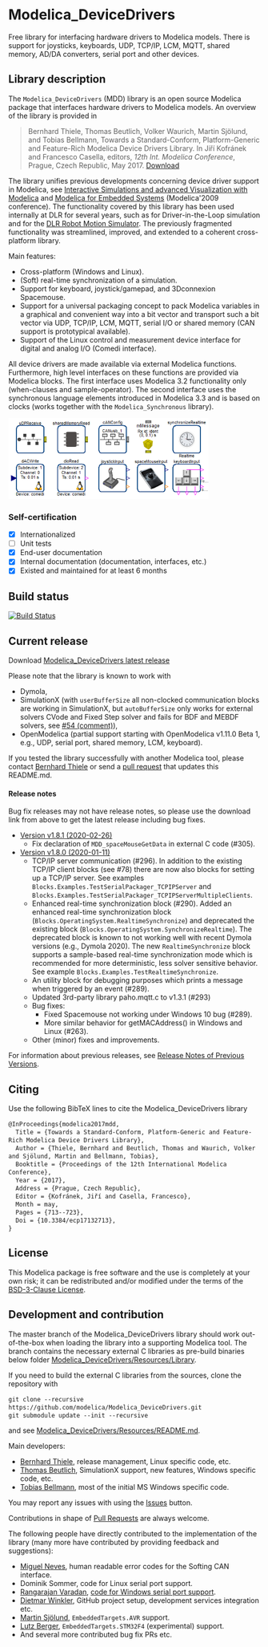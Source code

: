 # Modelica_DeviceDrivers
Free library for interfacing hardware drivers to Modelica models.
There is support for joysticks, keyboards, UDP, TCP/IP, LCM, MQTT, shared memory, AD/DA converters, serial port and other devices.

## Library description
The `Modelica_DeviceDrivers` (MDD) library is an open source Modelica package that interfaces hardware drivers to Modelica models. An overview of the library is provided in

> Bernhard Thiele, Thomas Beutlich, Volker Waurich, Martin Sjölund, and Tobias Bellmann, Towards a Standard-Conform, Platform-Generic and Feature-Rich Modelica Device Drivers Library. In Jiří Kofránek and Francesco Casella, editors, _12th Int. Modelica Conference_, Prague, Czech Republic, May 2017. [Download](https://www.modelica.org/events/modelica2017/proceedings/html/submissions/ecp17132713_ThieleBeutlichWaurichSjolundBellmann.pdf)

The library unifies previous developments concerning device driver support in Modelica, see [Interactive Simulations and advanced Visualization with Modelica](https://modelica.org/events/modelica2009/Proceedings/memorystick/pages/papers/0056/0056.pdf) and [Modelica for Embedded Systems](https://modelica.org/events/modelica2009/Proceedings/memorystick/pages/papers/0096/0096.pdf) (Modelica'2009 conference). The functionality covered by this library has been used internally at DLR for several years, such as for Driver-in-the-Loop simulation and for the [DLR Robot Motion Simulator](http://www.dlr.de/media/en/desktopdefault.aspx/tabid-4995/8426_read-17606/).
The previously fragmented functionality was streamlined, improved, and extended to a coherent cross-platform library.

Main features:
  * Cross-platform (Windows and Linux).
  * (Soft) real-time synchronization of a simulation.
  * Support for keyboard, joystick/gamepad, and 3Dconnexion Spacemouse.
  * Support for a universal packaging concept to pack Modelica variables in a graphical and convenient way into a bit vector and transport such a bit vector via UDP, TCP/IP, LCM, MQTT, serial I/O or shared memory (CAN support is prototypical available).
  * Support of the Linux control and measurement device interface for digital and analog I/O (Comedi interface).

All device drivers are made available via external Modelica functions. Furthermore, high level interfaces on these functions are provided via Modelica blocks. The first interface uses Modelica 3.2 functionality only (when-clauses and sample-operator).
The second interface uses the synchronous language elements introduced in Modelica 3.3 and is based on clocks (works together with the `Modelica_Synchronous` library).

![BlockOverview](screenshot.png)

### Self-certification
 - [X] Internationalized
 - [ ] Unit tests
 - [X] End-user documentation
 - [X] Internal documentation (documentation, interfaces, etc.)
 - [X] Existed and maintained for at least 6 months

## Build status
[![Build Status](https://travis-ci.org/modelica-3rdparty/Modelica_DeviceDrivers.svg)](https://travis-ci.org/modelica-3rdparty/Modelica_DeviceDrivers)

## Current release

Download [Modelica_DeviceDrivers latest release](../../releases/latest)

Please note that the library is known to work with
* Dymola,
* SimulationX (with `userBufferSize` all non-clocked communication blocks are working in SimulationX, but `autoBufferSize` only works for external solvers CVode and Fixed Step solver and fails for BDF and MEBDF solvers, see [#54 (comment)](https://github.com/modelica/Modelica_DeviceDrivers/issues/54#issuecomment-76032325)),
* OpenModelica (partial support starting with OpenModelica v1.11.0 Beta 1, e.g., UDP, serial port, shared memory, LCM, keyboard).

If you tested the library successfully with another Modelica tool, please contact [Bernhard Thiele](https://github.com/bernhard-thiele) or send a [pull request](https://github.com/modelica/Modelica_DeviceDrivers/pulls) that updates this README.md.

#### Release notes

Bug fix releases may not have release notes, so please use the download link from above to get the latest release including bug fixes.

* [Version v1.8.1 (2020-02-26)](../../releases/tag/v1.8.1)
  * Fix declaration of `MDD_spaceMouseGetData` in external C code (#305).
* [Version v1.8.0 (2020-01-11)](../../releases/tag/v1.8.0)
  * TCP/IP server communication (#296). In addition to the existing TCP/IP client blocks (see #78) there are now also blocks for setting up a TCP/IP server. See examples `Blocks.Examples.TestSerialPackager_TCPIPServer` and `Blocks.Examples.TestSerialPackager_TCPIPServerMultipleClients`.
  * Enhanced real-time synchronization block (#290). Added an enhanced real-time synchronization block (`Blocks.OperatingSystem.RealtimeSynchronize`) and deprecated the existing block (`Blocks.OperatingSystem.SynchronizeRealtime`). The deprecated block is known to not working well with recent Dymola versions (e.g., Dymola 2020). The new `RealtimeSynchronize` block supports a sample-based real-time synchronization mode which is recommended for more deterministic, less solver sensitive behavior. See example `Blocks.Examples.TestRealtimeSynchronize`.
  * An utility block for debugging purposes which prints a message when triggered by an event (#289).
  * Updated 3rd-party library paho.mqtt.c to v1.3.1 (#293)
  * Bug fixes:
    * Fixed Spacemouse not working under Windows 10 bug (#289).
    * More similar behavior for getMACAddress() in Windows and Linux (#263).
  * Other (minor) fixes and improvements.

For information about previous releases, see [Release Notes of Previous Versions](ReleaseNotesPreviousVersions.md).

## Citing

Use the following BibTeX lines to cite the Modelica_DeviceDrivers library

```
@InProceedings{modelica2017mdd,
  Title = {Towards a Standard-Conform, Platform-Generic and Feature-Rich Modelica Device Drivers Library},
  Author = {Thiele, Bernhard and Beutlich, Thomas and Waurich, Volker and Sjölund, Martin and Bellmann, Tobias},
  Booktitle = {Proceedings of the 12th International Modelica Conference},
  Year = {2017},
  Address = {Prague, Czech Republic},
  Editor = {Kofránek, Jiří and Casella, Francesco},
  Month = may,
  Pages = {713--723},
  Doi = {10.3384/ecp17132713},
}
```

## License

This Modelica package is free software and the use is completely at your own risk;
it can be redistributed and/or modified under the terms of the [BSD-3-Clause License](LICENSE).

## Development and contribution

The master branch of the Modelica_DeviceDrivers library should work out-of-the-box when loading the library into a supporting Modelica tool. The branch contains the necessary external C libraries as pre-build binaries below folder [Modelica_DeviceDrivers/Resources/Library](Modelica_DeviceDrivers/Resources/Library).

If you need to build the external C libraries from the sources, clone the repository with

```git
git clone --recursive https://github.com/modelica/Modelica_DeviceDrivers.git
git submodule update --init --recursive
```

and see [Modelica_DeviceDrivers/Resources/README.md](Modelica_DeviceDrivers/Resources/README.md).

Main developers:
* [Bernhard Thiele](https://github.com/bernhard-thiele), release management, Linux specific code, etc.
* [Thomas Beutlich](https://github.com/beutlich), SimulationX support, new features, Windows specific code, etc.
* [Tobias Bellmann](https://github.com/tbellmann), most of the initial MS Windows specific code.

You may report any issues with using the [Issues](https://github.com/modelica/Modelica_DeviceDrivers/issues) button.

Contributions in shape of [Pull Requests](https://github.com/modelica/Modelica_DeviceDrivers/pulls) are always welcome.

The following people have directly contributed to the implementation of the library (many more have contributed by providing feedback and suggestions):
* [Miguel Neves](https://github.com/ChukasNeves), human readable error codes for the Softing CAN interface.
* Dominik Sommer, code for Linux serial port support.
* [Rangarajan Varadan](http://www.codeproject.com/Members/Rangarajan-Varadan), [code for Windows serial port support](http://www.codeproject.com/Articles/81933/Serial-Port-R-W-With-Read-Thread).
* [Dietmar Winkler](https://github.com/dietmarw), GitHub project setup, development services integration etc.
* [Martin Sjölund](https://github.com/sjoelund), `EmbeddedTargets.AVR` support.
* [Lutz Berger](https://github.com/it-cosmos), `EmbeddedTargets.STM32F4` (experimental) support.
* And several more contributed bug fix PRs etc.
